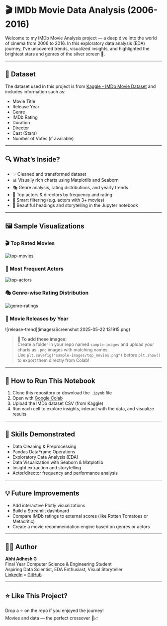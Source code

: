 # 🎬 IMDb Movie Data Analysis (2006-2016)


Welcome to my IMDb Movie Analysis project — a deep dive into the world of cinema from 2006 to 2016. In this exploratory data analysis (EDA) journey, I’ve uncovered trends, visualized insights, and highlighted the brightest stars and genres of the silver screen 🌟.

---

## 📌 Dataset

The dataset used in this project is from [Kaggle - IMDb Movie Dataset](https://www.kaggle.com/datasets) and includes information such as:
- Movie Title
- Release Year
- Genre
- IMDb Rating
- Duration
- Director
- Cast (Stars)
- Number of Votes (if available)

---

## 🔍 What’s Inside?

- ✨ Cleaned and transformed dataset
- 📊 Visually rich charts using Matplotlib and Seaborn
- 🎭 Genre analysis, rating distributions, and yearly trends
- 👥 Top actors & directors by frequency and rating
- 🧠 Smart filtering (e.g. actors with 3+ movies)
- 🎨 Beautiful headings and storytelling in the Jupyter notebook

---

## 🖼️ Sample Visualizations

### 🎬 Top Rated Movies
![top-movies](sample-images/top_movies.png)

### 👑 Most Frequent Actors
![top-actors](sample-images/top_actors.png)

### 🎭 Genre-wise Rating Distribution
![genre-ratings](sample-images/genre_ratings.png)

### 📅 Movie Releases by Year
![release-trend](images/Screenshot 2025-05-22 131915.png)

> **📁 To add these images:**  
> Create a folder in your repo named `sample-images` and upload your charts as `.png` images with matching names.  
> Use `plt.savefig("sample-images/top_movies.png")` before `plt.show()` to export them directly from Colab!

---

## 🚀 How to Run This Notebook

1. Clone this repository or download the `.ipynb` file  
2. Open with [Google Colab](https://colab.research.google.com/)  
3. Upload the IMDb dataset CSV (from Kaggle)  
4. Run each cell to explore insights, interact with the data, and visualize results

---

## 🧠 Skills Demonstrated

- Data Cleaning & Preprocessing
- Pandas DataFrame Operations
- Exploratory Data Analysis (EDA)
- Data Visualization with Seaborn & Matplotlib
- Insight extraction and storytelling
- Actor/director frequency and performance analysis

---

## 💡 Future Improvements

- Add interactive Plotly visualizations
- Build a Streamlit dashboard
- Compare IMDb ratings to external scores (like Rotten Tomatoes or Metacritic)
- Create a movie recommendation engine based on genres or actors

---

## 🧑‍💻 Author

**Abhi Adhesh G**  
Final Year Computer Science & Engineering Student  
Aspiring Data Scientist, EDA Enthusiast, Visual Storyteller  
[LinkedIn](https://www.linkedin.com/in/your-profile) • [GitHub](https://github.com/your-profile)

---

## ⭐ Like This Project?

Drop a ⭐ on the repo if you enjoyed the journey!  
Movies and data — the perfect crossover 🍿📈

